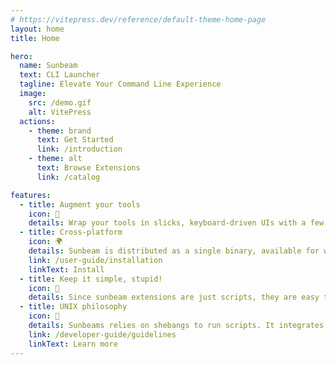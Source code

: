 ```yaml
---
# https://vitepress.dev/reference/default-theme-home-page
layout: home
title: Home

hero:
  name: Sunbeam
  text: CLI Launcher
  tagline: Elevate Your Command Line Experience
  image:
    src: /demo.gif
    alt: VitePress
  actions:
    - theme: brand
      text: Get Started
      link: /introduction
    - theme: alt
      text: Browse Extensions
      link: /catalog

features:
  - title: Augment your tools
    icon: 🦾
    details: Wrap your tools in slicks, keyboard-driven UIs with a few lines of code, using the language of your choice.
  - title: Cross-platform
    icon: 🌍
    details: Sunbeam is distributed as a single binary, available for windows, macos and linux.
    link: /user-guide/installation
    linkText: Install
  - title: Keep it simple, stupid!
    icon: 🧩
    details: Since sunbeam extensions are just scripts, they are easy to write, easy to share, and easy to install.
  - title: UNIX philosophy
    icon: 🐧
    details: Sunbeams relies on shebangs to run scripts. It integrates well with the rest of the UNIX ecosystem.
    link: /developer-guide/guidelines
    linkText: Learn more
---
```


